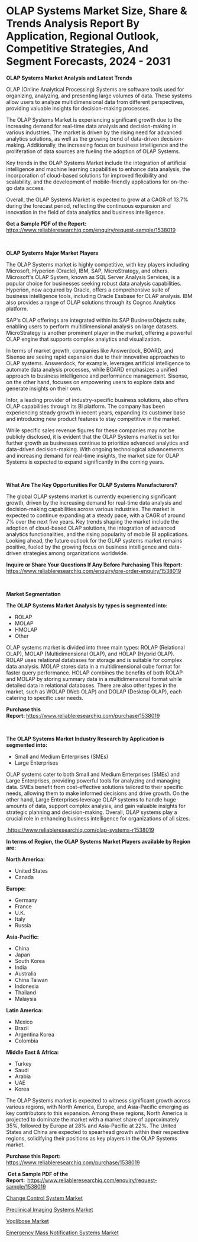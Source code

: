 <p><h1>OLAP Systems Market Size, Share & Trends Analysis Report By Application, Regional Outlook, Competitive Strategies, And Segment Forecasts, 2024 - 2031</h1></p><p><strong>OLAP Systems Market Analysis and Latest Trends</strong></p>
<p><p>OLAP (Online Analytical Processing) Systems are software tools used for organizing, analyzing, and presenting large volumes of data. These systems allow users to analyze multidimensional data from different perspectives, providing valuable insights for decision-making processes.</p><p>The OLAP Systems Market is experiencing significant growth due to the increasing demand for real-time data analysis and decision-making in various industries. The market is driven by the rising need for advanced analytics solutions, as well as the growing trend of data-driven decision-making. Additionally, the increasing focus on business intelligence and the proliferation of data sources are fueling the adoption of OLAP Systems.</p><p>Key trends in the OLAP Systems Market include the integration of artificial intelligence and machine learning capabilities to enhance data analysis, the incorporation of cloud-based solutions for improved flexibility and scalability, and the development of mobile-friendly applications for on-the-go data access.</p><p>Overall, the OLAP Systems Market is expected to grow at a CAGR of 13.7% during the forecast period, reflecting the continuous expansion and innovation in the field of data analytics and business intelligence.</p></p>
<p><strong>Get a Sample PDF of the Report:&nbsp;</strong> <a href="https://www.reliableresearchiq.com/enquiry/request-sample/1538019">https://www.reliableresearchiq.com/enquiry/request-sample/1538019</a></p>
<p>&nbsp;</p>
<p><strong>OLAP Systems Major Market Players</strong></p>
<p><p>The OLAP Systems market is highly competitive, with key players including Microsoft, Hyperion (Oracle), IBM, SAP, MicroStrategy, and others. Microsoft's OLAP System, known as SQL Server Analysis Services, is a popular choice for businesses seeking robust data analysis capabilities. Hyperion, now acquired by Oracle, offers a comprehensive suite of business intelligence tools, including Oracle Essbase for OLAP analysis. IBM also provides a range of OLAP solutions through its Cognos Analytics platform.</p><p>SAP's OLAP offerings are integrated within its SAP BusinessObjects suite, enabling users to perform multidimensional analysis on large datasets. MicroStrategy is another prominent player in the market, offering a powerful OLAP engine that supports complex analytics and visualization.</p><p>In terms of market growth, companies like Answerdock, BOARD, and Sisense are seeing rapid expansion due to their innovative approaches to OLAP systems. Answerdock, for example, leverages artificial intelligence to automate data analysis processes, while BOARD emphasizes a unified approach to business intelligence and performance management. Sisense, on the other hand, focuses on empowering users to explore data and generate insights on their own.</p><p>Infor, a leading provider of industry-specific business solutions, also offers OLAP capabilities through its BI platform. The company has been experiencing steady growth in recent years, expanding its customer base and introducing new product features to stay competitive in the market.</p><p>While specific sales revenue figures for these companies may not be publicly disclosed, it is evident that the OLAP Systems market is set for further growth as businesses continue to prioritize advanced analytics and data-driven decision-making. With ongoing technological advancements and increasing demand for real-time insights, the market size for OLAP Systems is expected to expand significantly in the coming years.</p></p>
<p>&nbsp;</p>
<p><strong>What Are The Key Opportunities For OLAP Systems Manufacturers?</strong></p>
<p><p>The global OLAP systems market is currently experiencing significant growth, driven by the increasing demand for real-time data analysis and decision-making capabilities across various industries. The market is expected to continue expanding at a steady pace, with a CAGR of around 7% over the next five years. Key trends shaping the market include the adoption of cloud-based OLAP solutions, the integration of advanced analytics functionalities, and the rising popularity of mobile BI applications. Looking ahead, the future outlook for the OLAP systems market remains positive, fueled by the growing focus on business intelligence and data-driven strategies among organizations worldwide.</p></p>
<p><strong>Inquire or Share Your Questions If Any Before Purchasing This Report:</strong> <a href="https://www.reliableresearchiq.com/enquiry/pre-order-enquiry/1538019">https://www.reliableresearchiq.com/enquiry/pre-order-enquiry/1538019</a></p>
<p>&nbsp;</p>
<p><strong>Market Segmentation</strong></p>
<p><strong>The OLAP Systems Market Analysis by types is segmented into:</strong></p>
<p><ul><li>ROLAP</li><li>MOLAP</li><li>HMOLAP</li><li>Other</li></ul></p>
<p><p>OLAP systems market is divided into three main types: ROLAP (Relational OLAP), MOLAP (Multidimensional OLAP), and HOLAP (Hybrid OLAP). ROLAP uses relational databases for storage and is suitable for complex data analysis. MOLAP stores data in a multidimensional cube format for faster query performance. HOLAP combines the benefits of both ROLAP and MOLAP by storing summary data in a multidimensional format while detailed data in relational databases. There are also other types in the market, such as WOLAP (Web OLAP) and DOLAP (Desktop OLAP), each catering to specific user needs.</p></p>
<p><strong>Purchase this Report:&nbsp;</strong><a href="https://www.reliableresearchiq.com/purchase/1538019">https://www.reliableresearchiq.com/purchase/1538019</a></p>
<p>&nbsp;</p>
<p><strong>The OLAP Systems Market Industry Research by Application is segmented into:</strong></p>
<p><ul><li>Small and Medium Enterprises (SMEs)</li><li>Large Enterprises</li></ul></p>
<p><p>OLAP systems cater to both Small and Medium Enterprises (SMEs) and Large Enterprises, providing powerful tools for analyzing and managing data. SMEs benefit from cost-effective solutions tailored to their specific needs, allowing them to make informed decisions and drive growth. On the other hand, Large Enterprises leverage OLAP systems to handle huge amounts of data, support complex analysis, and gain valuable insights for strategic planning and decision-making. Overall, OLAP systems play a crucial role in enhancing business intelligence for organizations of all sizes.</p></p>
<p><a href="https://www.reliableresearchiq.com/olap-systems-r1538019">&nbsp;https://www.reliableresearchiq.com/olap-systems-r1538019</a></p>
<p><strong>In terms of Region, the OLAP Systems Market Players available by Region are:</strong></p>
<p>
    <p> <strong> North America: </strong>
        <ul>
            <li>United States</li>
            <li>Canada</li>
        </ul>
        </p> 
    <p> <strong> Europe: </strong>
        <ul>
            <li>Germany</li>
            <li>France</li>
            <li>U.K.</li>
            <li>Italy</li>
            <li>Russia</li>
        </ul>
        </p> 
    <p> <strong> Asia-Pacific: </strong>
        <ul>
            <li>China</li>
            <li>Japan</li>
            <li>South Korea</li>
            <li>India</li>
            <li>Australia</li>
            <li>China Taiwan</li>
            <li>Indonesia</li>
            <li>Thailand</li>
            <li>Malaysia</li>
        </ul>
        </p> 
    <p> <strong> Latin America: </strong>
        <ul>
            <li>Mexico</li>
            <li>Brazil</li>
            <li>Argentina Korea</li>
            <li>Colombia</li>
        </ul>
        </p> 
    <p> <strong> Middle East & Africa: </strong>
        <ul>
            <li>Turkey</li>
            <li>Saudi</li>
            <li>Arabia</li>
            <li>UAE</li>
            <li>Korea</li>
        </ul>
    </p>
    </p>
<p><p>The OLAP Systems market is expected to witness significant growth across various regions, with North America, Europe, and Asia-Pacific emerging as key contributors to this expansion. Among these regions, North America is projected to dominate the market with a market share of approximately 35%, followed by Europe at 28% and Asia-Pacific at 22%. The United States and China are expected to spearhead growth within their respective regions, solidifying their positions as key players in the OLAP Systems market.</p></p>
<p><strong>Purchase this Report: </strong><a href="https://www.reliableresearchiq.com/purchase/1538019">https://www.reliableresearchiq.com/purchase/1538019</a></p>
<p>&nbsp;<strong>Get a Sample PDF of the Report:&nbsp;&nbsp;</strong><a href="https://www.reliableresearchiq.com/enquiry/request-sample/1538019">https://www.reliableresearchiq.com/enquiry/request-sample/1538019</a></p>
<p><strong></strong></p>
<p><p><a href="https://github.com/NorbertYates/Market-Research-Report-List-6/blob/main/change-control-system-market.md">Change Control System Market</a></p><p><a href="https://www.linkedin.com/pulse/preclinical-imaging-systems-market-global-regional-ysnlc">Preclinical Imaging Systems Market</a></p><p><a href="https://www.linkedin.com/pulse/evaluating-global-voglibose-market-trends-growth-opportunities-e72ac">Voglibose Market</a></p><p><a href="https://github.com/mdinislamsheik/Market-Research-Report-List-1/blob/main/emergency-mass-notification-systems-market.md">Emergency Mass Notification Systems Market</a></p></p>